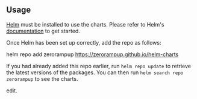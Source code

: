 ## Usage

[Helm](https://helm.sh) must be installed to use the charts. Please refer to
Helm's [documentation](https://helm.sh/docs) to get started.

Once Helm has been set up correctly, add the repo as follows:

helm repo add zerorampup https://zerorampup.github.io/helm-charts

If you had already added this repo earlier, run `helm repo update` to retrieve
the latest versions of the packages. You can then run `helm search repo zerorampup` to see the charts.

edit.
